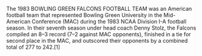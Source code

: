 The 1983 BOWLING GREEN FALCONS FOOTBALL TEAM was an American football team that represented Bowling Green University in the Mid-American Conference (MAC) during the 1983 NCAA Division I-A football season. In their seventh season under head coach Denny Stolz, the Falcons compiled an 8–3 record (7–2 against MAC opponents), finished in a tie for second place in the MAC, and outscored their opponents by a combined total of 277 to 242.[1]
